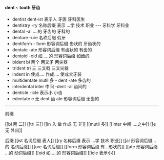 #### dent ~ tooth 牙齿

- dentist dent-ist 表示人 牙医 牙科医生
- dentistry  -ry 名称后缀 表示 ...学 技术 职业  --- 牙科学 牙科业
- dental -al  ....的  牙齿的 牙科的
- denture -ure 名称后缀  假牙
- dentiform - form 形容词后缀  齿状的 牙齿状的
- dentate  -ate 形容词后缀 有齿状的  有齿的
- dentoid -oid  如.....的 形容词后缀  如齿的 
- bident bi 两个  两叉矛 两尖器
- trident tri 三 三叉戟 三叉尖器
- indent in 使成.... 作成....  使成犬牙装 
- multidentate mutil 多 - dent -ate 多齿的
- interdental inter 中间  -dent -al 齿间的
- denticle -icle 表示小 小齿
- edentate e 无 dent 齿 ate 形容词后缀 无齿的

---
前缀

[[bi 两 二]]
[[tri 三]]
[[in  入 做 作成  无 非]]
[[mutil 多]]
[[inter 中间 ....之中]]
[[e 无 外出]]

后缀
[[ist  名词后缀 表人]]
[[ry 名称后缀 表示 ...学 技术 职业]]
[[al 形容词后缀...的 名词后缀]]
[[ure 名词后缀]]
[[form 形容词后缀 有...形状的]]
[[ate 形容词后缀  ...的 动词后缀]]
[[oid  如.....的 形容词后缀]]
[[icle 表示小]]


